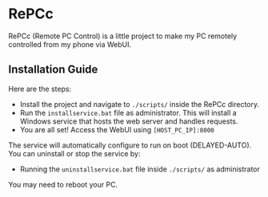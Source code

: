# RePCc
RePCc (Remote PC Control) is a little project to make my PC remotely controlled from my phone via WebUI.


## Installation Guide

Here are the steps:
- Install the project and navigate to `./scripts/` inside the RePCc directory.
- Run the `installservice.bat` file as administrator. This will install a Windows service that hosts the web server and handles requests.
- You are all set! Access the WebUI using `[HOST_PC_IP]:8000`

The service will automatically configure to run on boot (DELAYED-AUTO).
You can uninstall or stop the service by:

- Running the `uninstallservice.bat` file inside `./scripts/` as administrator

You may need to reboot your PC.